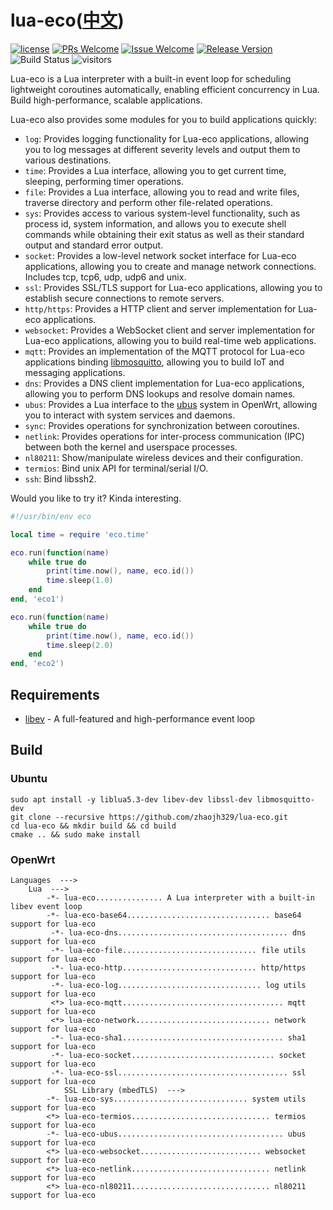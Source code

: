 # lua-eco([中文](/README_ZH.md))

[1]: https://img.shields.io/badge/license-MIT-brightgreen.svg?style=plastic
[2]: /LICENSE
[3]: https://img.shields.io/badge/PRs-welcome-brightgreen.svg?style=plastic
[4]: https://github.com/zhaojh329/lua-eco/pulls
[5]: https://img.shields.io/badge/Issues-welcome-brightgreen.svg?style=plastic
[6]: https://github.com/zhaojh329/lua-eco/issues/new
[7]: https://img.shields.io/badge/release-3.1.2-blue.svg?style=plastic
[8]: https://github.com/zhaojh329/lua-eco/releases
[9]: https://github.com/zhaojh329/lua-eco/workflows/build/badge.svg

[![license][1]][2]
[![PRs Welcome][3]][4]
[![Issue Welcome][5]][6]
[![Release Version][7]][8]
![Build Status][9]
![visitors](https://visitor-badge.laobi.icu/badge?page_id=zhaojh329.lua-eco)

[lua]: https://www.lua.org
[libev]: http://software.schmorp.de/pkg/libev.html
[libmosquitto]: https://github.com/eclipse/mosquitto
[ubus]: https://openwrt.org/docs/techref/ubus

Lua-eco is a Lua interpreter with a built-in event loop for scheduling lightweight coroutines automatically, enabling efficient concurrency in Lua. Build high-performance, scalable applications.

Lua-eco also provides some modules for you to build applications quickly:

* `log`: Provides logging functionality for Lua-eco applications, allowing you to log messages at different severity levels and output them to various destinations.
* `time`: Provides a Lua interface, allowing you to get current time, sleeping, performing timer operations.
* `file`: Provides a Lua interface, allowing you to read and write files, traverse directory and perform other file-related operations.
* `sys`: Provides access to various system-level functionality, such as process id, system information, and allows you to execute shell commands while obtaining their exit status as well as their standard output and standard error output.
* `socket`: Provides a low-level network socket interface for Lua-eco applications, allowing you to create and manage network connections. Includes tcp, tcp6, udp, udp6 and unix.
* `ssl`: Provides SSL/TLS support for Lua-eco applications, allowing you to establish secure connections to remote servers.
* `http/https`: Provides a HTTP client and server implementation for Lua-eco applications.
* `websocket`: Provides a WebSocket client and server implementation for Lua-eco applications, allowing you to build real-time web applications.
* `mqtt`: Provides an implementation of the MQTT protocol for Lua-eco applications binding [libmosquitto], allowing you to build IoT and messaging applications.
* `dns`: Provides a DNS client implementation for Lua-eco applications, allowing you to perform DNS lookups and resolve domain names.
* `ubus`: Provides a Lua interface to the [ubus] system in OpenWrt, allowing you to interact with system services and daemons.
* `sync`: Provides operations for synchronization between coroutines.
* `netlink`: Provides operations for inter-process communication (IPC) between both the kernel and userspace processes.
* `nl80211`: Show/manipulate wireless devices and their configuration.
* `termios`: Bind unix API for terminal/serial I/O.
* `ssh`: Bind libssh2.

Would you like to try it? Kinda interesting.

```lua
#!/usr/bin/env eco

local time = require 'eco.time'

eco.run(function(name)
    while true do
        print(time.now(), name, eco.id())
        time.sleep(1.0)
    end
end, 'eco1')

eco.run(function(name)
    while true do
        print(time.now(), name, eco.id())
        time.sleep(2.0)
    end
end, 'eco2')
```

## Requirements
* [libev] - A full-featured and high-performance event loop

## Build

### Ubuntu

    sudo apt install -y liblua5.3-dev libev-dev libssl-dev libmosquitto-dev
    git clone --recursive https://github.com/zhaojh329/lua-eco.git
    cd lua-eco && mkdir build && cd build
    cmake .. && sudo make install

### OpenWrt

    Languages  --->
        Lua  --->
            -*- lua-eco............... A Lua interpreter with a built-in libev event loop
            -*- lua-eco-base64................................ base64 support for lua-eco
             -*- lua-eco-dns...................................... dns support for lua-eco
             -*- lua-eco-file.............................. file utils support for lua-eco
             -*- lua-eco-http.............................. http/https support for lua-eco
             -*- lua-eco-log................................ log utils support for lua-eco
             <*> lua-eco-mqtt.................................... mqtt support for lua-eco
             <*> lua-eco-network.............................. network support for lua-eco
             -*- lua-eco-sha1.................................... sha1 support for lua-eco
             -*- lua-eco-socket................................ socket support for lua-eco
             -*- lua-eco-ssl...................................... ssl support for lua-eco
                SSL Library (mbedTLS)  --->
            -*- lua-eco-sys.............................. system utils support for lua-eco
            <*> lua-eco-termios............................... termios support for lua-eco
            -*- lua-eco-ubus..................................... ubus support for lua-eco
            <*> lua-eco-websocket........................... websocket support for lua-eco
            <*> lua-eco-netlink............................... netlink support for lua-eco
            <*> lua-eco-nl80211............................... nl80211 support for lua-eco
